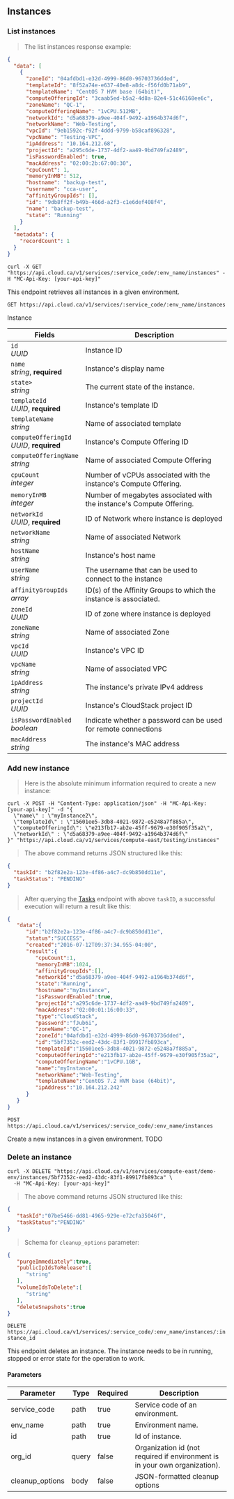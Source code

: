 ## Instances

### List instances

> The list instances response example:

```json
{
  "data": [
    {
      "zoneId": "04afdbd1-e32d-4999-86d0-96703736dded",
      "templateId": "8f52a74e-e637-40e8-a8dc-f56fd0b71ab9",
      "templateName": "CentOS 7 HVM base (64bit)",
      "computeOfferingId": "3caab5ed-b5a2-4d8a-82e4-51c46168ee6c",
      "zoneName": "QC-1",
      "computeOfferingName": "1vCPU.512MB",
      "networkId": "d5a68379-a9ee-404f-9492-a1964b374d6f",
      "networkName": "Web-Testing",
      "vpcId": "9eb1592c-f92f-4ddd-9799-b58caf896328",
      "vpcName": "Testing-VPC",
      "ipAddress": "10.164.212.68",
      "projectId": "a295c6de-1737-4df2-aa49-9bd749fa2489",
      "isPasswordEnabled": true,
      "macAddress": "02:00:2b:67:00:30",
      "cpuCount": 1,
      "memoryInMB": 512,
      "hostname": "backup-test",
      "username": "cca-user",
      "affinityGroupIds": [],
      "id": "9db8ff2f-b49b-466d-a2f3-c1e6def408f4",
      "name": "backup-test",
      "state": "Running"
    }
  ],
  "metadata": {
    "recordCount": 1
  }
}
```

```shell
curl -X GET "https://api.cloud.ca/v1/services/:service_code/:env_name/instances" -H "MC-Api-Key: [your-api-key]"
```

This endpoint retrieves all instances in a given environment.

`GET https://api.cloud.ca/v1/services/:service_code/:env_name/instances`

Instance

Fields | Description
------ | -----------
`id`<br>*UUID* | Instance ID
`name`<br>*string*, **required** | Instance's display name
`state>`<br>*string* | The current state of the instance.
`templateId`<br>*UUID*, **required** | Instance's template ID
`templateName`<br>*string* | Name of associated template
`computeOfferingId`<br>*UUID*, **required** | Instance's Compute Offering ID
`computeOfferingName`<br>*string* | Name of associated Compute Offering
`cpuCount`<br>*integer* | Number of vCPUs associated with the instance's Compute Offering.
`memoryInMB`<br>*integer* | Number of megabytes associated with the instance's Compute Offering.
`networkId`<br>*UUID*, **required** | ID of Network where instance is deployed
`networkName`<br>*string* | Name of associated Network
`hostName`<br>*string* | Instance's host name
`userName`<br>*string* | The username that can be used to connect to the instance
`affinityGroupIds`<br>*array* | ID(s) of the Affinity Groups to which the instance is associated.
`zoneId`<br>*UUID* | ID of zone where instance is deployed
`zoneName`<br>*string* | Name of associated Zone
`vpcId`<br>*UUID* | Instance's VPC ID
`vpcName`<br>*string* | Name of associated VPC
`ipAddress`<br>*string* | The instance's private IPv4 address
`projectId`<br>*UUID* | Instance's CloudStack project ID
`isPasswordEnabled`<br>*boolean* | Indicate whether a password can be used for remote connections
`macAddress`<br>*string* | The instance's MAC address

### Add new instance

> Here is the absolute minimum information required to create a new instance:

```shell
curl -X POST -H "Content-Type: application/json" -H "MC-Api-Key: [your-api-key]" -d "{
  \"name\" : \"myInstance2\",
  \"templateId\" : \"15601ee5-3db8-4021-9872-e5248a7f885a\",
  \"computeOfferingId\": \"e213fb17-ab2e-45ff-9679-e30f905f35a2\",
  \"networkId\" : \"d5a68379-a9ee-404f-9492-a1964b374d6f\"
}" "https://api.cloud.ca/v1/services/compute-east/testing/instances"
```
> The above command returns JSON structured like this:

```json
{
  "taskId": "b2f82e2a-123e-4f86-a4c7-dc9b850dd11e",
  "taskStatus": "PENDING"
}
```

> After querying the [Tasks](#tasks) endpoint with above `taskID`, a successful execution will return a result like this:

```json
{
   "data":{
      "id":"b2f82e2a-123e-4f86-a4c7-dc9b850dd11e",
      "status":"SUCCESS",
      "created":"2016-07-12T09:37:34.955-04:00",
      "result":{
         "cpuCount":1,
         "memoryInMB":1024,
         "affinityGroupIds":[],
         "networkId":"d5a68379-a9ee-404f-9492-a1964b374d6f",
         "state":"Running",
         "hostname":"myInstance",
         "isPasswordEnabled":true,
         "projectId":"a295c6de-1737-4df2-aa49-9bd749fa2489",
         "macAddress":"02:00:01:16:00:33",
         "type":"CloudStack",
         "password":"fJub6i",
         "zoneName":"QC-1",
         "zoneId":"04afdbd1-e32d-4999-86d0-96703736dded",
         "id":"5bf7352c-eed2-43dc-83f1-89917fb893ca",
         "templateId":"15601ee5-3db8-4021-9872-e5248a7f885a",
         "computeOfferingId":"e213fb17-ab2e-45ff-9679-e30f905f35a2",
         "computeOfferingName":"1vCPU.1GB",
         "name":"myInstance",
         "networkName":"Web-Testing",
         "templateName":"CentOS 7.2 HVM base (64bit)",
         "ipAddress":"10.164.212.242"
      }
   }
}
```

`POST https://api.cloud.ca/v1/services/:service_code/:env_name/instances`

Create a new instances in a given environment.
TODO


### Delete an instance

```shell
curl -X DELETE "https://api.cloud.ca/v1/services/compute-east/demo-env/instances/5bf7352c-eed2-43dc-83f1-89917fb893ca" \
  -H "MC-Api-Key: [your-api-key]"
```
> The above command returns JSON structured like this:

```json
{  
   "taskId":"07be5466-dd81-4965-929e-e72cfa35046f",
   "taskStatus":"PENDING"
}
```

> Schema for `cleanup_options` parameter:

```json
{
   "purgeImmediately":true,
   "publicIpIdsToRelease":[
      "string"
   ],
   "volumeIdsToDelete":[
      "string"
   ],
   "deleteSnapshots":true
}
```
`DELETE https://api.cloud.ca/v1/services/:service_code/:env_name/instances/:instance_id`

This endpoint deletes an instance. The instance needs to be in running, stopped or error state for the operation to work.

#### Parameters

Parameter | Type | Required | Description
--------- | ---- | ------- | -----------
service_code | path | true | Service code of an environment.
env_name | path | true | Environment name.
id | path | true | Id of instance.
org_id | query | false | Organization id (not required if environment is in your own organization).
cleanup_options | body | false | JSON-formatted cleanup options
